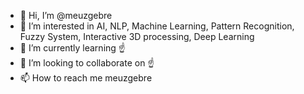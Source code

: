 - 👋 Hi, I’m @meuzgebre
- 👀 I’m interested in AI, NLP, Machine Learning, Pattern Recognition, Fuzzy System, Interactive 3D processing, Deep Learning 
- 🌱 I’m currently learning ☝️
- 💞️ I’m looking to collaborate on ☝️
- 📫 How to reach me meuzgebre

<!---
meuzgebre/meuzgebre is a ✨ special ✨ repository because its `README.md` (this file) appears on your GitHub profile.
You can click the Preview link to take a look at your changes.
--->
